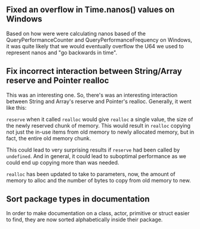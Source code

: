 ## Fixed an overflow in Time.nanos() values on Windows

Based on how were were calculating nanos based of the QueryPerformanceCounter and QueryPerformanceFrequency on Windows, it was quite likely that we would eventually overflow the U64 we used to represent nanos and "go backwards in time".

## Fix incorrect interaction between String/Array reserve and Pointer realloc

This was an interesting one. So, there's was an interesting interaction between String and Array's reserve and Pointer's realloc. Generally, it went like this:

`reserve` when it called `realloc` would give `realloc` a single value, the size of the newly reserved chunk of memory. This would result in `realloc` copying not just the in-use items from old memory to newly allocated memory, but in fact, the entire old memory chunk.

This could lead to very surprising results if `reserve` had been called by `undefined`. And in general, it could lead to suboptimal performance as we could end up copying more than was needed.

`realloc` has been updated to take to parameters, now, the amount of memory to alloc and the number of bytes to copy from old memory to new.

## Sort package types in documentation

In order to make documentation on a class, actor, primitive or struct easier to find, they are now sorted alphabetically inside their package.

